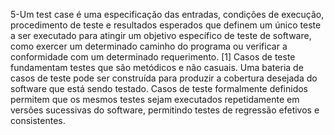 5-Um test case  é uma especificação das entradas, condições de execução, 
procedimento de teste e resultados esperados que definem um único teste a
ser executado para atingir um objetivo específico de teste de software,
como exercer um determinado caminho do programa ou verificar a conformidade
com um determinado requerimento. [1] Casos de teste fundamentam testes que
são metódicos e não casuais. Uma bateria de casos de teste pode ser construída
para produzir a cobertura desejada do software que está sendo testado. Casos de
teste formalmente definidos permitem que os mesmos testes sejam executados
repetidamente em versões sucessivas do software, permitindo testes de regressão
efetivos e consistentes.
